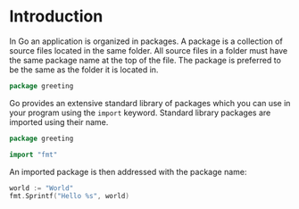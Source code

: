 # Introduction

In Go an application is organized in packages.
A package is a collection of source files located in the same folder.
All source files in a folder must have the same package name at the top of the file.
The package is preferred to be the same as the folder it is located in.

```go
package greeting
```

Go provides an extensive standard library of packages which you can use in your program using the `import` keyword.
Standard library packages are imported using their name.

```go
package greeting

import "fmt"
```

An imported package is then addressed with the package name:

```go
world := "World"
fmt.Sprintf("Hello %s", world)
```

